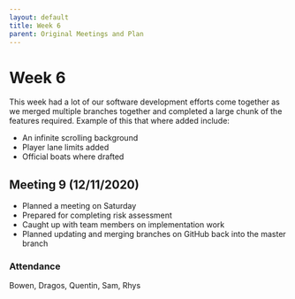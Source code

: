 ```yaml
---
layout: default
title: Week 6
parent: Original Meetings and Plan
---
```


# Week 6

This week had a lot of our software development efforts come together as we merged multiple branches together and completed a large chunk of the features required. Example of this that where added include:
* An infinite scrolling background
* Player lane limits added
* Official boats where drafted

## Meeting 9 (12/11/2020)

* Planned a meeting on Saturday
* Prepared for completing risk assessment
* Caught up with team members on implementation work
* Planned updating and merging branches on GitHub back into the master branch

### Attendance

Bowen, Dragos, Quentin, Sam, Rhys


